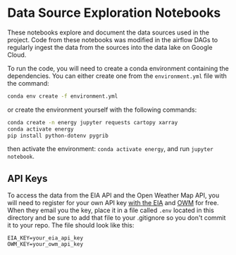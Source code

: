 # Data Source Exploration Notebooks

These notebooks explore and document the data sources used in the project. Code from these notebooks was modified in the airflow DAGs to regularly ingest the data from the sources into the data lake on Google Cloud. 

To run the code, you will need to create a conda environment containing the dependencies. You can either create one from the `environment.yml` file with the command: 

```bash
conda env create -f environment.yml
```

or create the environment yourself with the following commands:

```bash
conda create -n energy jupyter requests cartopy xarray
conda activate energy
pip install python-dotenv pygrib
```

then activate the environment: `conda activate energy`, and run `jupyter notebook`.

## API Keys
To access the data from the EIA API and the Open Weather Map API, you will need to register for your own API key [with the EIA](https://www.eia.gov/opendata/register.php) and [OWM](https://home.openweathermap.org/users/sign_up) for free. When they email you the key, place it in a file called `.env` located in this directory and be sure to add that file to your .gitignore so you don't commit it to your repo. The file should look like this:

```
EIA_KEY=your_eia_api_key
OWM_KEY=your_owm_api_key
```
